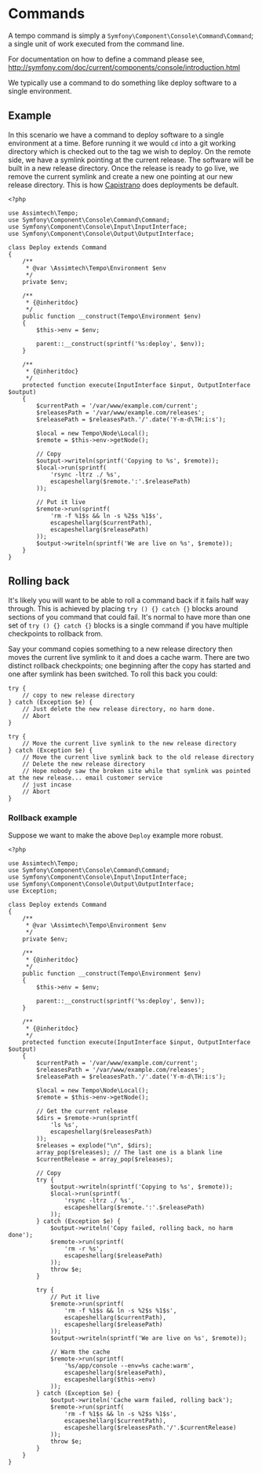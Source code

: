 # Commands

A tempo command is simply a `Symfony\Component\Console\Command\Command`; a single unit of work executed from the command
line.

For documentation on how to define a command please see,
<http://symfony.com/doc/current/components/console/introduction.html>


We typically use a command to do something like deploy software to a single environment.


## Example

In this scenario we have a command to deploy software to a single environment at a time. Before running it we would `cd`
into a git working directory which is checked out to the tag we wish to deploy. On the remote side, we have a symlink
pointing at the current release. The software will be built in a new release directory. Once the release is ready to go
live, we remove the current symlink and create a new one pointing at our new release directory. This is how
[Capistrano](http://capistranorb.com/) does deployments be default.

    <?php

    use Assimtech\Tempo;
    use Symfony\Component\Console\Command\Command;
    use Symfony\Component\Console\Input\InputInterface;
    use Symfony\Component\Console\Output\OutputInterface;

    class Deploy extends Command
    {
        /**
         * @var \Assimtech\Tempo\Environment $env
         */
        private $env;

        /**
         * {@inheritdoc}
         */
        public function __construct(Tempo\Environment $env)
        {
            $this->env = $env;

            parent::__construct(sprintf('%s:deploy', $env));
        }

        /**
         * {@inheritdoc}
         */
        protected function execute(InputInterface $input, OutputInterface $output)
        {
            $currentPath = '/var/www/example.com/current';
            $releasesPath = '/var/www/example.com/releases';
            $releasePath = $releasesPath.'/'.date('Y-m-d\TH:i:s');

            $local = new Tempo\Node\Local();
            $remote = $this->env->getNode();

            // Copy
            $output->writeln(sprintf('Copying to %s', $remote));
            $local->run(sprintf(
                'rsync -ltrz ./ %s',
                escapeshellarg($remote.':'.$releasePath)
            ));

            // Put it live
            $remote->run(sprintf(
                'rm -f %1$s && ln -s %2$s %1$s',
                escapeshellarg($currentPath),
                escapeshellarg($releasePath)
            ));
            $output->writeln(sprintf('We are live on %s', $remote));
        }
    }


## Rolling back

It's likely you will want to be able to roll a command back if it fails half way through. This is achieved by placing
`try () {} catch {}` blocks around sections of you command that could fail. It's normal to have more than one set of
`try () {} catch {}` blocks is a single command if you have multiple checkpoints to rollback from.

Say your command copies something to a new release directory then moves the current live symlink to it and does a cache
warm. There are two distinct rollback checkpoints; one beginning after the copy has started and one after symlink has
been switched. To roll this back you could:

    try {
        // copy to new release directory
    } catch (Exception $e) {
        // Just delete the new release directory, no harm done.
        // Abort
    }

    try {
        // Move the current live symlink to the new release directory
    } catch (Exception $e) {
        // Move the current live symlink back to the old release directory
        // Delete the new release directory
        // Hope nobody saw the broken site while that symlink was pointed at the new release... email customer service
        // just incase
        // Abort
    }


### Rollback example

Suppose we want to make the above `Deploy` example more robust.

    <?php

    use Assimtech\Tempo;
    use Symfony\Component\Console\Command\Command;
    use Symfony\Component\Console\Input\InputInterface;
    use Symfony\Component\Console\Output\OutputInterface;
    use Exception;

    class Deploy extends Command
    {
        /**
         * @var \Assimtech\Tempo\Environment $env
         */
        private $env;

        /**
         * {@inheritdoc}
         */
        public function __construct(Tempo\Environment $env)
        {
            $this->env = $env;

            parent::__construct(sprintf('%s:deploy', $env));
        }

        /**
         * {@inheritdoc}
         */
        protected function execute(InputInterface $input, OutputInterface $output)
        {
            $currentPath = '/var/www/example.com/current';
            $releasesPath = '/var/www/example.com/releases';
            $releasePath = $releasesPath.'/'.date('Y-m-d\TH:i:s');

            $local = new Tempo\Node\Local();
            $remote = $this->env->getNode();

            // Get the current release
            $dirs = $remote->run(sprintf(
                'ls %s',
                escapeshellarg($releasesPath)
            ));
            $releases = explode("\n", $dirs);
            array_pop($releases); // The last one is a blank line
            $currentRelease = array_pop($releases);

            // Copy
            try {
                $output->writeln(sprintf('Copying to %s', $remote));
                $local->run(sprintf(
                    'rsync -ltrz ./ %s',
                    escapeshellarg($remote.':'.$releasePath)
                ));
            } catch (Exception $e) {
                $output->writeln('Copy failed, rolling back, no harm done');
                $remote->run(sprintf(
                    'rm -r %s',
                    escapeshellarg($releasePath)
                ));
                throw $e;
            }

            try {
                // Put it live
                $remote->run(sprintf(
                    'rm -f %1$s && ln -s %2$s %1$s',
                    escapeshellarg($currentPath),
                    escapeshellarg($releasePath)
                ));
                $output->writeln(sprintf('We are live on %s', $remote));

                // Warm the cache
                $remote->run(sprintf(
                    '%s/app/console --env=%s cache:warm',
                    escapeshellarg($releasePath),
                    escapeshellarg($this->env)
                ));
            } catch (Exception $e) {
                $output->writeln('Cache warm failed, rolling back');
                $remote->run(sprintf(
                    'rm -f %1$s && ln -s %2$s %1$s',
                    escapeshellarg($currentPath),
                    escapeshellarg($releasesPath.'/'.$currentRelease)
                ));
                throw $e;
            }
        }
    }
